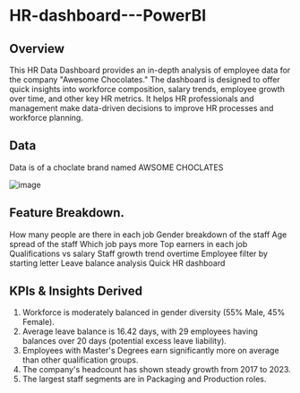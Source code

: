 # HR-dashboard---PowerBI

## Overview
This HR Data Dashboard provides an in-depth analysis of employee data for the company "Awesome Chocolates." The dashboard is designed to offer quick insights into workforce composition, salary trends, employee growth over time, and other key HR metrics. It helps HR professionals and management make data-driven decisions to improve HR processes and workforce planning.

## Data 
Data is of a choclate brand named AWSOME CHOCLATES 

![image](https://github.com/user-attachments/assets/2f5b09cf-c031-48b3-af5d-51f3c8bf989a)

## Feature Breakdown.
How many people are there in each job
Gender breakdown of the staff
Age spread of the staff
Which job pays more
Top earners in each job
Qualifications vs salary
Staff growth trend overtime
Employee filter by starting letter
Leave balance analysis
Quick HR dashboard

## KPIs & Insights Derived
1. Workforce is moderately balanced in gender diversity (55% Male, 45% Female).
2. Average leave balance is 16.42 days, with 29 employees having balances over 20 days (potential excess leave liability).
3. Employees with Master's Degrees earn significantly more on average than other qualification groups.
4. The company's headcount has shown steady growth from 2017 to 2023.
5. The largest staff segments are in Packaging and Production roles.

